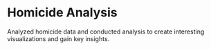 # Homicide Analysis
Analyzed homicide data and conducted analysis to create interesting visualizations and gain key insights.
